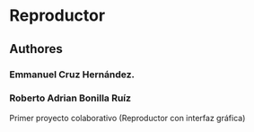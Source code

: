 # Reproductor

## Authores
### Emmanuel Cruz Hernández.
### Roberto Adrian Bonilla Ruíz

Primer proyecto colaborativo (Reproductor con interfaz gráfica)
